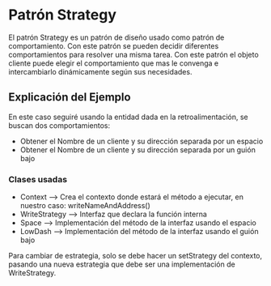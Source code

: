 # Patrón Strategy

El patrón Strategy es un patrón de diseño usado como patrón de comportamiento. Con este patrón se pueden decidir diferentes comportamientos para resolver una misma tarea.
Con este patrón el objeto cliente puede elegir el comportamiento que mas le convenga e intercambiarlo dinámicamente según sus necesidades.

## Explicación del Ejemplo
En este caso seguiré usando la entidad dada en la retroalimentación, se buscan dos comportamientos:
* Obtener el Nombre de un cliente y su dirección separada por un espacio
* Obtener el Nombre de un cliente y su dirección separada por un guión bajo

### Clases usadas
* Context --> Crea el contexto donde estará el método a ejecutar, en nuestro caso: writeNameAndAddress() 
* WriteStrategy --> Interfaz que declara la función interna
* Space --> Implementación del método de la interfaz usando el espacio
* LowDash --> Implementación del método de la interfaz usando el guión bajo

Para cambiar de estrategia, solo se debe hacer un setStrategy del contexto, pasando una nueva estrategia que debe ser una implementación de WriteStrategy. 
